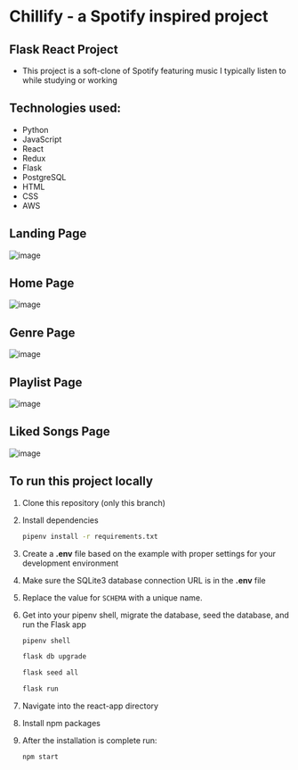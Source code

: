 # Chillify - a Spotify inspired project
## Flask React Project

* This project is a soft-clone of Spotify featuring music I typically listen to while studying or working

## Technologies used:
   * Python
   * JavaScript
   * React
   * Redux
   * Flask
   * PostgreSQL
   * HTML
   * CSS
   * AWS

## Landing Page
![image](https://cdn.discordapp.com/attachments/1118303754714886259/1121570328531972116/image.png)

## Home Page
![image](https://cdn.discordapp.com/attachments/1118303754714886259/1121571409471213639/image.png)

## Genre Page
![image](https://cdn.discordapp.com/attachments/1118303754714886259/1121571665655119984/image.png)

## Playlist Page
![image](https://cdn.discordapp.com/attachments/1118303754714886259/1121571575553073302/image.png)

## Liked Songs Page
![image](https://cdn.discordapp.com/attachments/1118303754714886259/1121572089799917658/image.png)



## To run this project locally
1. Clone this repository (only this branch)

2. Install dependencies

      ```bash
      pipenv install -r requirements.txt
      ```

3. Create a **.env** file based on the example with proper settings for your development environment

4. Make sure the SQLite3 database connection URL is in the **.env** file

5. Replace the value for `SCHEMA` with a unique name.

6. Get into your pipenv shell, migrate the database, seed the database, and run the Flask app

   ```bash
   pipenv shell
   ```

   ```bash
   flask db upgrade
   ```

   ```bash
   flask seed all
   ```

   ```bash
   flask run
   ```

7. Navigate into the react-app directory
8. Install npm packages
9. After the installation is complete run:
   ```bash
   npm start
   ```
